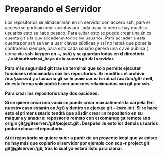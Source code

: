 <h1>Preparando el Servidor</h1>

Los repositorios se almacenarán en un servidor con acceso ssh, para el acceso se podrían crear cuentas por cada usuario pero si hay muchos usuarios esto se hace pesado. 
Para evitar esto se puede crear una única cuenta git a la que accederán todos los usuarios. Para acceder a esta cuenta por ssh se van a usar claves públicas y así no habrá que poner la contraseña siempre, para esto cada usuario genera una clave pública ( comando <b>ssh-keygen<b> en <b>~/.ssh</b>) y se guardan todas en el directorio <b>~/.ssh/authorized_keys</b> de la cuenta git del servidor. 

Para más seguridad git trae un terminal que solo permite ejecutar funciones relacionadas con los repositorios. Se modifica el archivo <b>/etc/passwd</b> y al usuario git se le pone como terminal <b>/usr/bin/git-shell</b>, de esta forma solo podrá hacer acciones relacionadas con git por ssh. 

Para crear los repositorios hay dos opciones: 

Si se quiere crear uno vacio se puede crear manualmente la carpeta (En nuestro caso estarán en /git) y dentro se ejecuta <b>git --bare init</b>. Si se hace esto el primer usuario tendrá que añadir crear un repositorio en su máquina y añadir el repositorio remoto con el comando <b>git remote add origin git@gitserver:/git/project.git </b>. Después de esto los demás usuarios podrán clonar el repositorio. 

Si el repositorio se quiere subir a partir de un proyecto local que ya existe no hay más que copiarlo al servidor por ejemplo con <b>scp -r project.git git@gitserver:/git</b>, tras lo cual ya estará listo para clonar.
